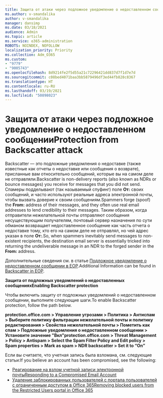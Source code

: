 ```yaml
---
title: Защита от атаки через подложное уведомление о недоставленном сообщении
ms.author: v-smandalika
author: v-smandalika
manager: dansimp
ms.date: 03/18/2021
audience: Admin
ms.topic: article
ms.service: o365-administration
ROBOTS: NOINDEX, NOFOLLOW
localization_priority: Priority
ms.collection: Adm_O365
ms.custom:
- "9779"
- "9005743"
ms.openlocfilehash: 8d9214fe2f5d55a21c72296421dd837d7f1d7e7d
ms.sourcegitcommit: c08bed4071baa3bb5879496df3ed44fb828c8367
ms.translationtype: HT
ms.contentlocale: ru-RU
ms.lasthandoff: 03/19/2021
ms.locfileid: "50898023"
---
```

# <a name="protection-from-backscatter-attack"></a><span data-ttu-id="7f8fc-102">Защита от атаки через подложное уведомление о недоставленном сообщении</span><span class="sxs-lookup"><span data-stu-id="7f8fc-102">Protection from Backscatter attack</span></span>

<span data-ttu-id="7f8fc-103">Backscatter — это подложные уведомления о недоставке (также известные как отчеты о недоставке или сообщения о возврате), присланные вам относительно сообщений, которые вы на самом деле не отправляли.</span><span class="sxs-lookup"><span data-stu-id="7f8fc-103">Backscatter is non-delivery reports (also known as NDRs or bounce messages) you receive for messages that you did not send.</span></span> <span data-ttu-id="7f8fc-104">Спамеры подделывают (так называемый спуфинг) поле **От:** своих сообщений, и часто используют реальные адреса электронной почты, чтобы вызвать доверие к своим сообщениям.</span><span class="sxs-lookup"><span data-stu-id="7f8fc-104">Spammers forge (spoof) the **From:** address of their messages, and they often use real email addresses to lend credibility to their messages.</span></span> <span data-ttu-id="7f8fc-105">Таким образом, когда отправители нежелательной почты отправляют сообщения несуществующим получателям, почтовый сервер назначения по сути обманом возвращает недоставленное сообщение как часть отчета о недоставке тому, кто его на самом деле не отправлял, но чей адрес указан в поле **От:**.</span><span class="sxs-lookup"><span data-stu-id="7f8fc-105">So, when spammers inevitably send messages to non-existent recipients, the destination email server is essentially tricked into returning the undeliverable message in an NDR to the forged sender in the **From:** address.</span></span>

<span data-ttu-id="7f8fc-106">Дополнительные сведения см. в статье [Подложное уведомление о недоставленном сообщении в EOP](https://docs.microsoft.com/microsoft-365/security/office-365-security/backscatter-messages-and-eop).</span><span class="sxs-lookup"><span data-stu-id="7f8fc-106">Additional Information can be found in [Backscatter in EOP](https://docs.microsoft.com/microsoft-365/security/office-365-security/backscatter-messages-and-eop).</span></span>

<span data-ttu-id="7f8fc-107">**Защита от подложных уведомлений о недоставленных сообщениях**</span><span class="sxs-lookup"><span data-stu-id="7f8fc-107">**Enabling Backscatter protection**</span></span>

<span data-ttu-id="7f8fc-108">Чтобы включить защиту от подложных уведомлений о недоставленном сообщении, выполните следующие шаги.</span><span class="sxs-lookup"><span data-stu-id="7f8fc-108">To enable Backscatter protection, follow the path below.</span></span>

<span data-ttu-id="7f8fc-109">**protection.office.com > Управление угрозами > Политика > Антиспам > Выберите политику фильтрации нежелательной почты и политику редактирования > Свойства нежелательной почты > Пометить как спам > Подложные уведомления о недоставленном сообщении > Установите значение "Вкл"**</span><span class="sxs-lookup"><span data-stu-id="7f8fc-109">**protection.office.com > Threat Management > Policy > Antispam > Select the Spam Filter Policy and Edit policy > Spam properties > Mark as spam > NDR backscatter > Set it to “On”**</span></span>

<span data-ttu-id="7f8fc-110">Если вы считаете, что учетная запись была взломана, см. следующие статьи:</span><span class="sxs-lookup"><span data-stu-id="7f8fc-110">If you believe an account has been compromised, see the following:</span></span>

- [<span data-ttu-id="7f8fc-111">Реагирование на взлом учетной записи электронной почты</span><span class="sxs-lookup"><span data-stu-id="7f8fc-111">Responding to a Compromised Email Account</span></span>](https://docs.microsoft.com/microsoft-365/security/office-365-security/responding-to-a-compromised-email-account)
- [<span data-ttu-id="7f8fc-112">Удаление заблокированных пользователей с портала пользователей с ограниченным доступом в Office 365</span><span class="sxs-lookup"><span data-stu-id="7f8fc-112">Removing blocked users from the Restricted Users portal in Office 365</span></span>](https://docs.microsoft.com/microsoft-365/security/office-365-security/removing-user-from-restricted-users-portal-after-spam)



